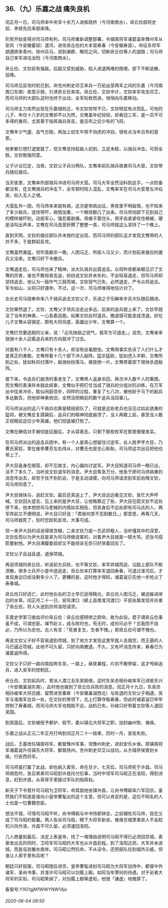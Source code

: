 ## 36.（九）乐嘉之战 痛失良机
闰正月一日，司马师率中央军十余万人进抵隐桥（今河南商水），毌丘俭部将史招、李绩先后率部来降。



形势开始变得对司马师有利，司马师重新调整部署，令镇南将军诸葛诞率豫州军从安风（今安徽霍邱）渡河，进攻毌丘俭的大本营寿春（今安徽寿县）。命征东将军胡遵统率青州、徐州兵马，进到谯郡、睢阳之间，切断毌丘俭等人的退路；司马师自己率军进屯汝阳（今河南商水）。



毌丘俭、文钦前有强敌，后路又受到威胁，陷入进退两难的困境，部下不断逃散、投降。



司马师见反攻时机已到，命兖州刺史邓艾率兵一万前出至两军之间的乐嘉（今河南周口东南）故意示弱，引诱毌丘俭来攻。毌丘俭、文钦中计，文钦率军攻击邓艾，而司马师的大部队这时也终于出动，全军衔枚而进，悄悄向乐嘉移动。



司马师主力突然出现在乐嘉城附近，令文钦惊愕不已，文钦明显有点慌乱，可他的儿子、年仅十八岁的文鸯却不以为然，文鸯虽年纪轻轻，却勇冠三军，是一员不可多得的勇将，尤其善于指挥骑兵突击，是吕布之后少有的飞将。



文鸯年少气盛、血气方刚，再加上初生牛犊不怕虎的冲劲，很有点当年吕布的意思。



他爹都已想打退堂鼓了，但文鸯坚持趁敌人初到，立足未稳，以骑兵冲击，可获全胜。文钦勉强同意。



父子计议已定，当夜，文钦父子兵分两队，文鸯率前队骑兵夜袭司马大营，文钦带兵随后接应。



当天夜里，文鸯率所部骑兵冲进司马师大营。司马大军全然没料到这手，一点防备都没有，在文鸯骑兵的冲击下，全军顿时陷入混乱，文鸯率军在司马大营里左冲右突，如入无人之境。



大营乱作一团，司马师本来就有病，这次是带病出征，黑夜里不明敌情，也不知来了多少敌兵，连惊带吓，病情加重，一个眼球都凸了出来。司马师怕部下见到自己的模样被吓到，动摇军心，强忍着剧痛，用被子蒙住头，用牙齿紧紧咬住棉被，硬是没叫出声来，文鸯在司马连营折腾了整整一夜，司马师就这么坚持了一个晚上。



直到天明，文钦的接应部队并未按约定出现，而司马师的部队这才发现文鸯带的人并不多，于是群起反攻。



文鸯虽然勇猛，但毕竟厮杀一晚，人困马乏，所部人马又少，而计划前来接应的援兵又没来。文鸯只好下令撤兵。



文鸯退走后，司马师也来了精神，派大队骑兵出营追击。众将昨夜都亲眼见识了文鸯的厉害，谁也不敢轻易去追，纷纷说文钦并未失利，不会轻易退走，但司马师却坚持追击，他认为一鼓作气三鼓而竭，文钦锐气已失，必然退走，严令众将追击。军令如山，众将只好遵命，不过，这一次，司马师难得地估计对了。



左长史司马琏奉命率八千骑兵追击文钦父子，乐进之子乐綝率步兵大队随后跟进。



文钦果然退了。文钦、文鸯父子领兵没走出多远，后来的追兵就上来了。文钦早就没了当年的神勇，一心急着逃跑。如果文钦此时退兵，撤退很可能变成溃退。好在儿子文鸯从容镇定，颇有大将风度，英雄出少年，文鸯算一个。



文鸯拦住要逃跑的父亲，说：「必先挫敌之锐气，我军方可退走。」说完，文鸯亲率骁骑十余人迎着追兵来的方向就冲了过去。



对面有八千人，文鸯只有十余人，却没有丝毫胆怯。文鸯用事实告诉了人们什么才是真正的勇敢。文鸯带着十几个部下冲入敌阵，猛杀猛砍，犹如虎入羊群，文鸯所到之处，犹如秋风扫落叶，敌骑纷纷落马，被放倒一片，文鸯带着部下很快杀透敌阵。



接下来，令追兵们崩溃的事发生了，文鸯带人返身杀回，再次冲入数千人的重围，而文鸯的表演并未就此结束，文鸯似乎把打仗当成了骑兵的分组对抗训练，在万军丛中往来冲杀，胜似闲庭信步，同样的过程，重复了七八次，被他斩于马下的敌兵多达数百，而他却神勇依旧，全然没把眼前的数千追兵当回事儿。



司马师派出的这八千骑兵也算是精锐部队了，可就是这些老兵也没见过如此骁勇的猛将。被文鸯反复蹂躏后，追兵们的精神彻底崩溃了，没人再敢上前，甚至没人敢正视眼前这位少年英雄。他们彻底被打败了。



文鸯在确信对手被彻底征服后，才从容离去。只剩下那些败军在那里傻傻发呆。



在司马师派出的追击兵团中，有一个人是真心想留住讨逆军，此人姓尹字大目，乃曹氏家奴，曾在废帝曹芳左右侍从，对曹氏也是忠心耿耿。司马师这次出征把他也带上了。



尹大目虽身在贼营，却不忘故主，内心偏向讨逆军。尹大目知道司马师一眼已出，活不了多久了。当听说文钦退军的消息，尹大目焦急万分，他急于把司马师病重的消息传出去，却苦于找不到机会，于是主动请缨，向司马师请求到军前劝降文钦，司马师同意了。



尹大目骑快马，追赶文钦。最后还真追上了，尹大目远远看见文钦，急忙大声呼喊，文钦回头望去，见上来的是尹大目，让他略靠近了些，尹大目在距文钦不远处停下来，他本想把司马老贼的内情如实相告，但其身后不远处即有司马氏的人，两军阵前又不便明说，尹大目只好说：「君侯何苦不忍耐数日。」那意思，再等几天，司马师就死了，到时您趁机反攻，大事可成。



但一来尹大目的话说得很含糊，二来文钦乃是一员武将粗人，没听懂其中的深意，文钦反而以为尹大目是来为司马师做说客的，对着尹大目就是一顿大骂，还张弓搭箭要射他。尹大目满腹委屈却又不能倾诉无奈只好哭着回去了。



文钦父子且战且退，退保项城。



再说项城的毌丘俭，听说前方兵败，也不等文钦，率军弃城而逃，沿路上部队不断溃散，很多士兵开小差中途逃走，毌丘俭本打算率军退回寿春，可退过淮河后，才发现身边已经没剩多少人了。更糟的是，这时他才得知，诸葛诞已先他一步抢占了寿春城。



毌丘俭只好逃亡，此时他左右的卫士早已逃得精光，毌丘俭人困马乏，被迫躲进岸边的水草。闰正月二十一日，安风津口（颍上县南淮河渡口）平民张属发现并杀害了毌丘俭，将人头送到京师洛阳请赏。



东晋史学家习凿齿评价毌丘俭：毌丘俭感明帝之顾命，故为此役。君子谓毌丘俭事虽不成，可谓忠臣。竭节赴义，成与败时也，苟无时，成何可必乎？忘我而不自必，乃所以为忠也。古人有言：「死者复生，生者不愧。」若毌丘俭可谓不愧也。



再说文钦父子好不容易退到项城，到了地方才发现这里早就人去城空，而王基的人马已逼近项城，此地不可久留，只好向南撤退，不久，又有坏消息传来，寿春已为诸葛诞所得。



文钦父子只好一路向南投奔东吴，一路上，昼夜兼程，片刻不敢停留，这才甩掉追兵，进入吴军的控制区。



毌丘俭、文钦起兵时，曾派人渡江去东吴联络，这时东吴丞相孙峻率军已进抵东兴（今安徽巢湖东南），此时他也接到了毌丘俭兵败的消息。闰正月十九日，东吴丞相孙峻率大将吕据、留赞进至橐皋（今安徽巢湖西北）与败退的文钦父子相遇，吴军与淮南军合兵一处，在文钦的带领下，北上打算夺取寿春，但此时诸葛诞已牢牢控制了寿春城，而司马师大军也相距不远，战机已失，孙峻只好带着文钦等人退回吴国。



到吴国后，文钦被授予都护、假节，委以镇北大将军之职，加封幽州牧、谯侯。



乐嘉之战从正元二年正月打响到闰正月二十一结束，历时一月，宣告失败。



战后，王基改任镇南将军，都督豫州军事，领豫州刺史，进封安乐乡侯。原镇南将军诸葛诞升任镇东大将军、都督扬州。兖州刺史邓艾以战功，从方城亭侯晋封乡侯，行安西将军。



司马师虽打赢了此战，却也病入膏肓，命在旦夕。七天后，司马师死于许昌。司马师病危时，急召弟弟司马昭到许昌托付后事，当时中领军司马昭正在洛阳，得到消息，赶到许昌，从哥哥手里接过军队的指挥权。



新天子下令晋升司马昭为卫将军，命其就地坐镇许昌，让尚书傅嘏率六军回京。虽然我们不知道是谁向小皇帝曹髦出的这个主意，但可以肯定的是，这位不知名的人士也是一位曹魏忠臣。



想法不错，可惜司马昭不听，尚书傅嘏与中书侍郎钟会，之前辅佐司马师，现在又成了司马昭的智囊。两人告诉司马昭，眼下大将军新丧，难保京城里某些人不会趁机兴风作浪，许昌不可久留，必须速回洛阳。



几人商量到最后，决定上表皇帝，找了一堆理由说明司马昭不得已必须回京城，表章发出去的同时，卫将军司马昭的大军也从许昌启程。到了洛阳近郊，大军并未进城，而是屯驻雒水南岸。司马昭公然抗命，不从诏令，还把部队拉到城外示威，但谁让人家手里有兵呢？



朝廷只好屈服，司马昭随后进京，皇帝曹髦进封司马昭为大将军加侍中，都督中外诸军、录尚书事，并准许司马昭可以剑履上殿。如同当年萧何的待遇，对于前者大将军的实衔，司马昭笑纳了，对剑履上殿等虚衔，他很「谦虚」地推辞了。



备案号:YX01gjM1WWYNW14jo


###### 2020-06-04 09:50
